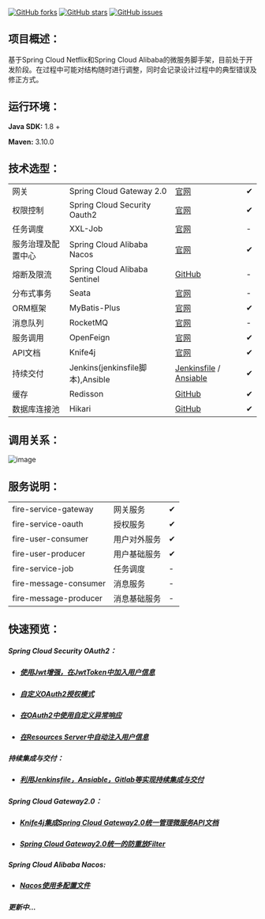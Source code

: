 [![GitHub forks](https://img.shields.io/github/forks/beifei1/fire-cloud?style=flat-square)](https://github.com/beifei1/fire-cloud/network)    [![GitHub stars](https://img.shields.io/github/stars/beifei1/fire-cloud?style=flat-square)](https://github.com/beifei1/fire-cloud/stargazers)   [![GitHub issues](https://img.shields.io/github/issues/beifei1/fire-cloud?style=flat-square)](https://github.com/beifei1/fire-cloud/issues)



## 项目概述：

基于Spring Cloud Netflix和Spring Cloud Alibaba的微服务脚手架，目前处于开发阶段。在过程中可能对结构随时进行调整，同时会记录设计过程中的典型错误及修正方式。

## 运行环境：

**Java SDK:** 1.8 +

**Maven:** 3.10.0

## 技术选型：

|                    |                               |                               |   |
| ------------------ | ----------------------------- |---|---|
| 网关               | Spring Cloud Gateway 2.0      | [官网](https://spring.io/projects/spring-cloud-gateway) | ✔ |
| 权限控制           | Spring Cloud Security Oauth2  | [官网](https://spring.io/projects/spring-cloud-security) | ✔ |
| 任务调度           | XXL-Job                       | [官网](https://www.xuxueli.com/xxl-job/) | - |
| 服务治理及配置中心 | Spring Cloud Alibaba Nacos    | [官网](https://nacos.io/en-us/) | ✔ |
| 熔断及限流         | Spring Cloud Alibaba Sentinel | [GitHub](https://github.com/alibaba/Sentinel) | - |
| 分布式事务         | Seata                         | [官网](https://github.com/seata/seata) | - |
| ORM框架      | MyBatis-Plus        | [官网](https://baomidou.com/) | ✔ |
| 消息队列           | RocketMQ                         | [官网](http://rocketmq.apache.org/)                        | - |
| 服务调用           | OpenFeign                     | [官网](https://spring.io/projects/spring-cloud-openfeign)                    | ✔ |
| API文档           | Knife4j                     | [官网](https://doc.xiaominfo.com/guide/useful.html) | ✔ |
| 持续交付       | Jenkins(jenkinsfile脚本),Ansible | [Jenkinsfile](https://github.com/beifei1/fire-cloud/blob/master/Jenkinsfile) / [Ansiable](http://www.ansible.com.cn/docs/playbooks.html) | ✔ |
| 缓存           | Redisson  | [GitHub](https://github.com/redisson/redisson) | ✔|
| 数据库连接池 | Hikari | [GitHub](https://github.com/brettwooldridge/HikariCP) | ✔ |

## 调用关系：

![image](https://github.com/beifei1/fire-cloud/blob/master/asserts/flow.png)

## 服务说明：

|                       |              |      |
| --------------------- | ------------ | ---- |
| fire-service-gateway          | 网关服务     | ✔    |
| fire-service-oauth            | 授权服务     | ✔    |
| fire-user-consumer    | 用户对外服务 | ✔    |
| fire-user-producer    | 用户基础服务 | ✔    |
| fire-service-job              | 任务调度     | -    |
| fire-message-consumer | 消息服务     | -    |
| fire-message-producer | 消息基础服务 | -    |

## 快速预览：

##### Spring Cloud Security OAuth2：

- ##### [使用Jwt增强，在JwtToken中加入用户信息](https://github.com/beifei1/fire-cloud/blob/master/fire-service-oauth/src/main/java/cn/fire/oauth/config/AuthServerConfig.java)

- ##### [自定义OAuth2授权模式](https://github.com/beifei1/fire-cloud/tree/master/fire-service-oauth/src/main/java/cn/fire/oauth/granter)

- ##### [在OAuth2中使用自定义异常响应](https://github.com/beifei1/fire-cloud/tree/master/fire-service-oauth/src/main/java/cn/fire/oauth/config/enhancer)

- ##### [在Resources Server中自动注入用户信息](https://github.com/beifei1/fire-cloud/blob/master/fire-module-user/fire-user-consumer/src/main/java/cn/fire/user/controller/UserController.java)

##### 持续集成与交付：

- ##### [利用Jenkinsfile，Ansiable，Gitlab等实现持续集成与交付](https://github.com/beifei1/fire-cloud/tree/master/deploy)

##### Spring Cloud Gateway2.0：

- ##### [Knife4j集成Spring Cloud Gateway2.0统一管理微服务API文档](https://github.com/beifei1/fire-cloud/blob/master/fire-service-gateway/src/main/java/cn/fire/gateway/config/SwaggerConfig.java)

- ##### [Spring Cloud Gateway2.0统一的防重放Filter](https://github.com/beifei1/fire-cloud/blob/master/fire-service-gateway/src/main/java/cn/fire/gateway/filter/VerificationFilter.java)

##### Spring Cloud Alibaba Nacos:

- ##### [Nacos使用多配置文件](https://github.com/beifei1/fire-cloud/blob/master/fire-service-oauth/src/main/resources/bootstrap.yml)

##### 更新中...

